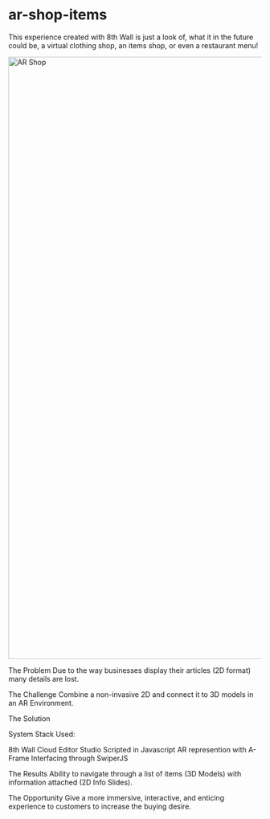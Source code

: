 # ar-shop-items
This experience created with 8th Wall is just a look of, what it in the future could be, a virtual clothing shop, an items shop, or even a restaurant menu!

<img width="1200" alt="AR Shop" src="https://user-images.githubusercontent.com/32990384/186056478-da68c353-037c-4a0f-bb1b-e9f13e10f64c.png">

The Problem
Due to the way businesses display their articles (2D format) many details are lost.

The Challenge
Combine a non-invasive 2D and connect it to 3D models in an AR Environment.

The Solution

System Stack Used:

8th Wall Cloud Editor Studio
Scripted in Javascript
AR represention with A-Frame
Interfacing through SwiperJS

The Results
Ability to navigate through a list of items (3D Models) with information attached (2D Info Slides).

The Opportunity
Give a more immersive, interactive, and enticing experience to customers to increase the buying desire.
